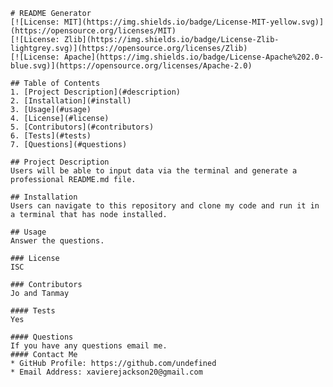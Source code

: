 
    # README Generator
    [![License: MIT](https://img.shields.io/badge/License-MIT-yellow.svg)](https://opensource.org/licenses/MIT)
    [![License: Zlib](https://img.shields.io/badge/License-Zlib-lightgrey.svg)](https://opensource.org/licenses/Zlib)
    [![License: Apache](https://img.shields.io/badge/License-Apache%202.0-blue.svg)](https://opensource.org/licenses/Apache-2.0)
    
    ## Table of Contents
    1. [Project Description](#description)
    2. [Installation](#install)
    3. [Usage](#usage)
    4. [License](#license)
    5. [Contributors](#contributors)
    6. [Tests](#tests)
    7. [Questions](#questions)
    
    ## Project Description
    Users will be able to input data via the terminal and generate a professional README.md file.
    
    ## Installation
    Users can navigate to this repository and clone my code and run it in a terminal that has node installed.
    
    ## Usage
    Answer the questions.
    
    ### License
    ISC
    
    ### Contributors
    Jo and Tanmay
    
    #### Tests
    Yes
    
    #### Questions
    If you have any questions email me.
    #### Contact Me
    * GitHub Profile: https://github.com/undefined
    * Email Address: xavierejackson20@gmail.com
  